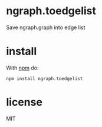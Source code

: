 # ngraph.toedgelist

Save ngraph.graph into edge list

# install

With [npm](https://npmjs.org) do:

```
npm install ngraph.toedgelist
```

# license

MIT
